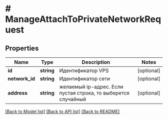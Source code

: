# # ManageAttachToPrivateNetworkRequest

## Properties

Name | Type | Description | Notes
------------ | ------------- | ------------- | -------------
**id** | **string** | Идентификатор VPS | [optional]
**network_id** | **string** | Идентификатор сети | [optional]
**address** | **string** | желаемый ip-адрес. Если пустая строка, то выберется случайный | [optional]

[[Back to Model list]](../../README.md#models) [[Back to API list]](../../README.md#endpoints) [[Back to README]](../../README.md)
